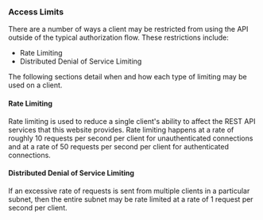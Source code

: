 ### Access Limits

There are a number of ways a client may be restricted from using the API
outside of the typical authorization flow. These restrictions include:

* Rate Limiting
* Distributed Denial of Service Limiting

The following sections detail when and how each type of limiting may be
used on a client.

#### Rate Limiting

Rate limiting is used to reduce a single client's ability to affect the
REST API services that this website provides. Rate limiting happens at a
rate of roughly 10 requests per second per client for unauthenticated
connections and at a rate of 50 requests per second per client for
authenticated connections.

#### Distributed Denial of Service Limiting

If an excessive rate of requests is sent from multiple clients in a particular
subnet, then the entire subnet may be rate limited at a rate of 1 request per
second per client.